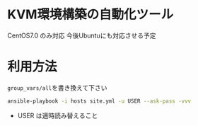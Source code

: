 # KVM環境構築の自動化ツール
CentOS7.0 のみ対応
今後Ubuntuにも対応させる予定

# 利用方法
`group_vars/all`を書き換えて下さい

```sh
ansible-playbook -i hosts site.yml -u USER --ask-pass -vvv
```
- USER は適時読み替えること
